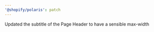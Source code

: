 ```yaml
---
'@shopify/polaris': patch
---
```


Updated the subtitle of the Page Header to have a sensible max-width
